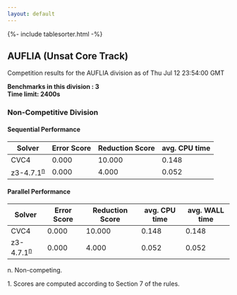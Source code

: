 ```yaml
---
layout: default
---
```

{%- include tablesorter.html -%}

##  AUFLIA (Unsat Core Track)

Competition results for the AUFLIA division as of Thu Jul 12 23:54:00 GMT

**Benchmarks in this division : 3  
Time limit: 2400s** 

###  Non-Competitive Division 
#### Sequential Performance

<table id="sequential" class="result sorted">
<thead><tr class="center">
  <th>Solver</th>
  <th>Error Score</th>
  <th>Reduction Score</th>
  <th>avg. CPU time</th>
</tr></thead><tr>
<td>CVC4</td>
<td>0.000</td><td>10.000</td><td>0.148</td></tr><tr>
<td>z3-4.7.1<SUP><a href="#fn">n</a></SUP></td>
<td>0.000</td><td>4.000</td><td>0.052</td></tr></table>

#### Parallel Performance

<table id="parallel" class="result sorted">
<thead><tr class="center">
  <th>Solver</th>
  <th>Error Score</th>
  <th>Reduction Score</th>
  <th>avg. CPU time</th>
  <th>avg. WALL time</th>
</tr></thead><tr>
<td>CVC4</td>
<td>0.000</td><td>10.000</td><td>0.148</td><td>0.148</td></tr><tr>
<td>z3-4.7.1<SUP><a href="#fn">n</a></SUP></td>
<td>0.000</td><td>4.000</td><td>0.052</td><td>0.052</td></tr></table>
 <span id="fn"> n. Non-competing. </span>

 <span id="fn1"> 1. Scores are computed according to Section 7 of the rules. </span>


